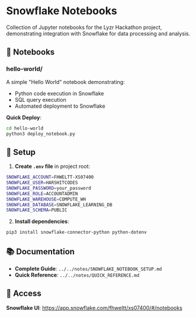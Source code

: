 # Snowflake Notebooks

Collection of Jupyter notebooks for the Lyzr Hackathon project, demonstrating integration with Snowflake for data processing and analysis.

## 📓 Notebooks

### hello-world/
A simple "Hello World" notebook demonstrating:
- Python code execution in Snowflake
- SQL query execution
- Automated deployment to Snowflake

**Quick Deploy**:
```bash
cd hello-world
python3 deploy_notebook.py
```

## 🔐 Setup

1. **Create `.env` file** in project root:
```bash
SNOWFLAKE_ACCOUNT=FHWELTT-XS07400
SNOWFLAKE_USER=HARSHITCODES
SNOWFLAKE_PASSWORD=your_password
SNOWFLAKE_ROLE=ACCOUNTADMIN
SNOWFLAKE_WAREHOUSE=COMPUTE_WH
SNOWFLAKE_DATABASE=SNOWFLAKE_LEARNING_DB
SNOWFLAKE_SCHEMA=PUBLIC
```

2. **Install dependencies**:
```bash
pip3 install snowflake-connector-python python-dotenv
```

## 📚 Documentation

- **Complete Guide**: `../../notes/SNOWFLAKE_NOTEBOOK_SETUP.md`
- **Quick Reference**: `../../notes/QUICK_REFERENCE.md`

## 🔗 Access

**Snowflake UI**: https://app.snowflake.com/fhweltt/xs07400/#/notebooks
